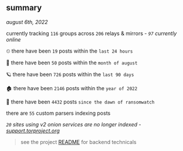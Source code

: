 
## summary
_august 6th, 2022_

currently tracking `116` groups across `206` relays & mirrors - _`97` currently online_

⏲ there have been `19` posts within the `last 24 hours`

🦈 there have been `50` posts within the `month of august`

🪐 there have been `726` posts within the `last 90 days`

🏚 there have been `2146` posts within the `year of 2022`

🦕 there have been `4432` posts `since the dawn of ransomwatch`

there are `55` custom parsers indexing posts

_`20` sites using v2 onion services are no longer indexed - [support.torproject.org](https://support.torproject.org/onionservices/v2-deprecation/)_

> see the project [README](https://github.com/joshhighet/ransomwatch#ransomwatch--) for backend technicals
